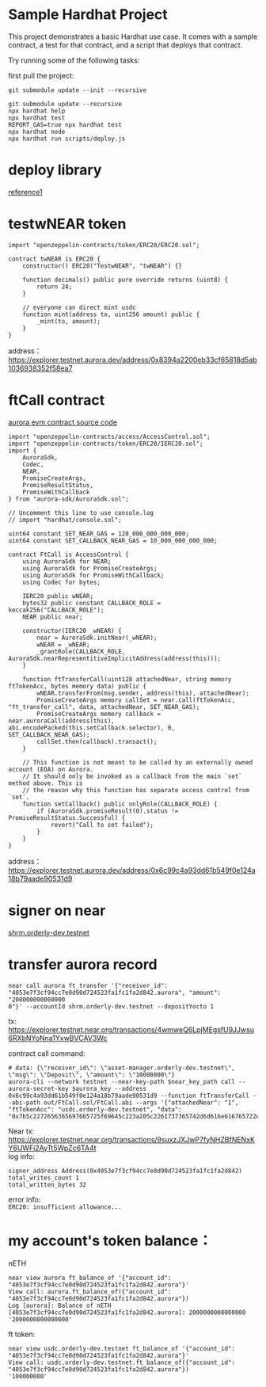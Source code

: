 # Sample Hardhat Project

This project demonstrates a basic Hardhat use case. It comes with a sample contract, a test for that contract, and a script that deploys that contract.

Try running some of the following tasks:

first pull the project:
```shell
git submodule update --init --recursive
```

```shell
git submodule update --recursive
npx hardhat help
npx hardhat test
REPORT_GAS=true npx hardhat test
npx hardhat node
npx hardhat run scripts/deploy.js
```

# deploy library
[reference1](https://blog.csdn.net/zhangce315/article/details/82824369)

# testwNEAR token
```solidity
import "openzeppelin-contracts/token/ERC20/ERC20.sol";

contract twNEAR is ERC20 {
    constructor() ERC20("TestwNEAR", "twNEAR") {}

    function decimals() public pure override returns (uint8) {
        return 24;
    }

    // everyone can direct mint usdc
    function mint(address to, uint256 amount) public {
        _mint(to, amount);
    }
}
```
address：https://explorer.testnet.aurora.dev/address/0x8394a2200eb33cf65818d5ab1036938352f58ea7

# ftCall contract
[aurora evm contract source code](./src/FtCall.sol)
```solidity
import "openzeppelin-contracts/access/AccessControl.sol";
import "openzeppelin-contracts/token/ERC20/IERC20.sol";
import {
    AuroraSdk,
    Codec,
    NEAR,
    PromiseCreateArgs,
    PromiseResultStatus,
    PromiseWithCallback
} from "aurora-sdk/AuroraSdk.sol";

// Uncomment this line to use console.log
// import "hardhat/console.sol";

uint64 constant SET_NEAR_GAS = 120_000_000_000_000;
uint64 constant SET_CALLBACK_NEAR_GAS = 10_000_000_000_000;

contract FtCall is AccessControl {
    using AuroraSdk for NEAR;
    using AuroraSdk for PromiseCreateArgs;
    using AuroraSdk for PromiseWithCallback;
    using Codec for bytes;

    IERC20 public wNEAR;
    bytes32 public constant CALLBACK_ROLE = keccak256("CALLBACK_ROLE");
    NEAR public near;

    constructor(IERC20 _wNEAR) {
        near = AuroraSdk.initNear(_wNEAR);
        wNEAR = _wNEAR;
        _grantRole(CALLBACK_ROLE, AuroraSdk.nearRepresentitiveImplicitAddress(address(this)));
    }

    function ftTransferCall(uint128 attachedNear, string memory ftTokenAcc, bytes memory data) public {
        wNEAR.transferFrom(msg.sender, address(this), attachedNear);
        PromiseCreateArgs memory callSet = near.call(ftTokenAcc, "ft_transfer_call", data, attachedNear, SET_NEAR_GAS);
        PromiseCreateArgs memory callback = near.auroraCall(address(this), abi.encodePacked(this.setCallback.selector), 0, SET_CALLBACK_NEAR_GAS);
        callSet.then(callback).transact();
    }

    // This function is not meant to be called by an externally owned account (EOA) on Aurora.
    // It should only be invoked as a callback from the main `set` method above. This is
    // the reason why this function has separate access control from `set`.
    function setCallback() public onlyRole(CALLBACK_ROLE) {
        if (AuroraSdk.promiseResult(0).status != PromiseResultStatus.Successful) {
            revert("Call to set failed");
        }
    }
}
```
address：https://explorer.testnet.aurora.dev/address/0x6c99c4a93dd61b549f0e124a18b79aade90531d9

# signer on near
[shrm.orderly-dev.testnet](https://explorer.testnet.near.org/accounts/shrm.orderly-dev.testnet)
# transfer aurora record
```shell
near call aurora ft_transfer '{"receiver_id": "4053e7f3cf94cc7e0d90d724523fa1fc1fa2d842.aurora", "amount": "200000000000000
0"}' --accountId shrm.orderly-dev.testnet --depositYocto 1
```
tx: https://explorer.testnet.near.org/transactions/4wmweQ6LpjMEgsfU9JJwsu6RXbNYoNna1YxwBVCAV3Wc

contract call command:
```shell
# data: {\"receiver_id\": \"asset-manager.orderly-dev.testnet\", \"msg\": \"Deposit\", \"amount\": \"10000000\"}
aurora-cli --network testnet --near-key-path $near_key_path call --aurora-secret-key $aurora_key --address 0x6c99c4a93dd61b549f0e124a18b79aade90531d9 --function ftTransferCall --abi-path out/FtCall.sol/FtCall.abi --args '{"attachedNear": "1", "ftTokenAcc": "usdc.orderly-dev.testnet", "data": "0x7b5c2272656365697665725f69645c223a205c2261737365742d6d616e616765722e6f726465726c792d6465762e746573746e65745c222c205c226d73675c223a205c224465706f7369745c222c205c22616d6f756e745c223a205c2231303030303030305c227d"}'
```
Near tx: https://explorer.testnet.near.org/transactions/9suxzJXJwP7fyNHZBfNENxKY6UWFi2AyTt5WpZc6TA4t  
log info:
```text
signer_address Address(0x4053e7f3cf94cc7e0d90d724523fa1fc1fa2d842)
total_writes_count 1
total_written_bytes 32
```
error info:  
`ERC20: insufficient allowance...`
# my account's token balance：
nETH
```shell
near view aurora ft_balance_of '{"account_id": "4053e7f3cf94cc7e0d90d724523fa1fc1fa2d842.aurora"}'
View call: aurora.ft_balance_of({"account_id": "4053e7f3cf94cc7e0d90d724523fa1fc1fa2d842.aurora"})
Log [aurora]: Balance of nETH [4053e7f3cf94cc7e0d90d724523fa1fc1fa2d842.aurora]: 2000000000000000
'2000000000000000'
```
ft token:
```shell
near view usdc.orderly-dev.testnet ft_balance_of '{"account_id": "4053e7f3cf94cc7e0d90d724523fa1fc1fa2d842.aurora"}'
View call: usdc.orderly-dev.testnet.ft_balance_of({"account_id": "4053e7f3cf94cc7e0d90d724523fa1fc1fa2d842.aurora"})
'100000000'
```
